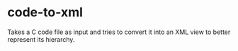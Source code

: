 # code-to-xml
Takes a C code file as input and tries to convert it into an XML view to better represent its hierarchy.
